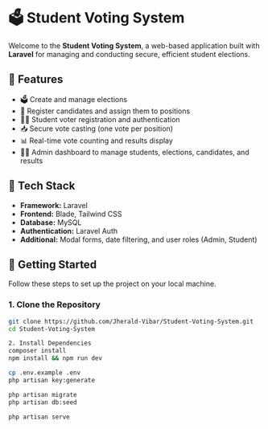 # 🗳️ Student Voting System

Welcome to the **Student Voting System**, a web-based application built with **Laravel** for managing and conducting secure, efficient student elections.

## 📌 Features

- 🗳️ Create and manage elections
- 🪪 Register candidates and assign them to positions
- 👨‍🎓 Student voter registration and authentication
- 📥 Secure vote casting (one vote per position)
- 📊 Real-time vote counting and results display
- 🧑‍💼 Admin dashboard to manage students, elections, candidates, and results

## 🧱 Tech Stack

- **Framework:** Laravel
- **Frontend:** Blade, Tailwind CSS
- **Database:** MySQL
- **Authentication:** Laravel Auth
- **Additional:** Modal forms, date filtering, and user roles (Admin, Student)

## 🚀 Getting Started

Follow these steps to set up the project on your local machine.

### 1. Clone the Repository

```bash
git clone https://github.com/Jherald-Vibar/Student-Voting-System.git
cd Student-Voting-System

2. Install Dependencies
composer install
npm install && npm run dev

cp .env.example .env
php artisan key:generate

php artisan migrate
php artisan db:seed

php artisan serve

